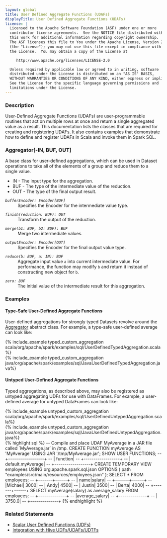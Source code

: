 ```yaml
---
layout: global
title: User Defined Aggregate Functions (UDAFs)
displayTitle: User Defined Aggregate Functions (UDAFs)
license: |
  Licensed to the Apache Software Foundation (ASF) under one or more
  contributor license agreements.  See the NOTICE file distributed with
  this work for additional information regarding copyright ownership.
  The ASF licenses this file to You under the Apache License, Version 2.0
  (the "License"); you may not use this file except in compliance with
  the License.  You may obtain a copy of the License at

     http://www.apache.org/licenses/LICENSE-2.0

  Unless required by applicable law or agreed to in writing, software
  distributed under the License is distributed on an "AS IS" BASIS,
  WITHOUT WARRANTIES OR CONDITIONS OF ANY KIND, either express or implied.
  See the License for the specific language governing permissions and
  limitations under the License.
---
```


### Description

User-Defined Aggregate Functions (UDAFs) are user-programmable routines that act on multiple rows at once and return a single aggregated value as a result. This documentation lists the classes that are required for creating and registering UDAFs. It also contains examples that demonstrate how to define and register UDAFs in Scala and invoke them in Spark SQL.

### Aggregator[-IN, BUF, OUT]

A base class for user-defined aggregations, which can be used in Dataset operations to take all of the elements of a group and reduce them to a single value.

 * IN - The input type for the aggregation.
 * BUF - The type of the intermediate value of the reduction.
 * OUT - The type of the final output result.

<dl>
  <dt><code><em>bufferEncoder: Encoder[BUF]</em></code></dt>
  <dd>
    Specifies the Encoder for the intermediate value type.
  </dd>
</dl>
<dl>
  <dt><code><em>finish(reduction: BUF): OUT</em></code></dt>
  <dd>
    Transform the output of the reduction.
  </dd>
</dl>
<dl>
  <dt><code><em>merge(b1: BUF, b2: BUF): BUF</em></code></dt>
  <dd>
    Merge two intermediate values.
  </dd>
</dl>
<dl>
  <dt><code><em>outputEncoder: Encoder[OUT]</em></code></dt>
  <dd>
    Specifies the Encoder for the final output value type.
  </dd>
</dl>
<dl>
  <dt><code><em>reduce(b: BUF, a: IN): BUF</em></code></dt>
  <dd>
     Aggregate input value <code>a</code> into current intermediate value. For performance, the function may modify <code>b</code> and return it instead of constructing new object for <code>b</code>.
  </dd>
</dl>
<dl>
  <dt><code><em>zero: BUF</em></code></dt>
  <dd>
    The initial value of the intermediate result for this aggregation.
  </dd>
</dl>

### Examples

#### Type-Safe User-Defined Aggregate Functions

User-defined aggregations for strongly typed Datasets revolve around the [Aggregator](api/scala/org/apache/spark/sql/expressions/Aggregator.html) abstract class.
For example, a type-safe user-defined average can look like:
<div class="codetabs">
<div data-lang="scala"  markdown="1">
  {% include_example typed_custom_aggregation scala/org/apache/spark/examples/sql/UserDefinedTypedAggregation.scala%}
</div>
<div data-lang="java"  markdown="1">
  {% include_example typed_custom_aggregation java/org/apache/spark/examples/sql/JavaUserDefinedTypedAggregation.java%}
</div>
</div>

#### Untyped User-Defined Aggregate Functions

Typed aggregations, as described above, may also be registered as untyped aggregating UDFs for use with DataFrames.
For example, a user-defined average for untyped DataFrames can look like:
<div class="codetabs">
<div data-lang="scala"  markdown="1">
  {% include_example untyped_custom_aggregation scala/org/apache/spark/examples/sql/UserDefinedUntypedAggregation.scala%}
</div>
<div data-lang="java"  markdown="1">
  {% include_example untyped_custom_aggregation java/org/apache/spark/examples/sql/JavaUserDefinedUntypedAggregation.java%}
</div>
<div data-lang="sql"  markdown="1">
{% highlight sql %}
-- Compile and place UDAF MyAverage in a JAR file called `MyAverage.jar` in /tmp.
CREATE FUNCTION myAverage AS 'MyAverage' USING JAR '/tmp/MyAverage.jar';
SHOW USER FUNCTIONS;
-- +------------------+
-- |          function|
-- +------------------+
-- | default.myAverage|
-- +------------------+
CREATE TEMPORARY VIEW employees
USING org.apache.spark.sql.json
OPTIONS (
    path "examples/src/main/resources/employees.json"
);
SELECT * FROM employees;
-- +-------+------+
-- |   name|salary|
-- +-------+------+
-- |Michael|  3000|
-- |   Andy|  4500|
-- | Justin|  3500|
-- |  Berta|  4000|
-- +-------+------+
SELECT myAverage(salary) as average_salary FROM employees;
-- +--------------+
-- |average_salary|
-- +--------------+
-- |        3750.0|
-- +--------------+
{% endhighlight %}
</div>
</div>

### Related Statements
 * [Scalar User Defined Functions (UDFs)](sql-ref-functions-udf-scalar.html)
 * [Integration with Hive UDFs/UDAFs/UDTFs](sql-ref-functions-udf-hive.html)
